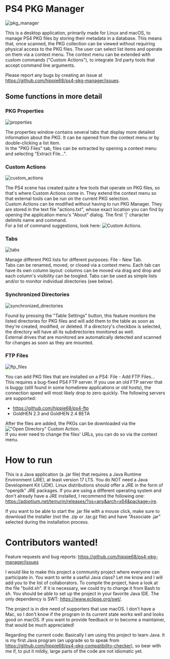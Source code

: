 # PS4 PKG Manager

![pkg_manager](https://github.com/hippie68/ps4-pkg-manager/assets/65259318/6c9eca5b-4df9-4286-bfb8-3ee3d3c19c69)

This is a desktop application, primarily made for Linux and macOS, to manage PS4 PKG files by storing their metadata in a database. This means that, once scanned, the PKG collection can be viewed without requiring physical access to the PKG files. The user can select list items and operate on them via a context menu. The context menu can be extended with custom commands ("Custom Actions"), to integrate 3rd party tools that accept command line arguments.

Please report any bugs by creating an issue at https://github.com/hippie68/ps4-pkg-manager/issues.

## Some functions in more detail

### PKG Properties
![properties](https://github.com/hippie68/ps4-pkg-manager/assets/65259318/0869344b-c428-469e-8e8c-caf6c7ca17a9)

The properties window contains several tabs that display more detailed information about the PKG. It can be opened from the context menu or by double-clicking a list item.  
In the "PKG Files" tab, files can be extracted by opening a context menu and selecting "Extract File...".

### Custom Actions

![custom_actions](https://github.com/hippie68/ps4-pkg-manager/assets/65259318/38243484-96a1-4599-9f26-acab5af95936)

The PS4 scene has created quite a few tools that operate on PKG files, so that's where Custom Actions come in. They extend the context menu so that external tools can be run on the current PKG selection.  
Custom Actions can be modified without having to run PKG Manager. They are stored in the text file "actions.txt", whose exact location you can find by opening the application menu's "About" dialog. The first '|' character delimits name and command.  
For a list of command suggestions, look here: ![Custom Actions](https://github.com/hippie68/ps4-pkg-manager/discussions/2).

### Tabs

![tabs](https://github.com/hippie68/ps4-pkg-manager/assets/65259318/c0699ced-20f0-4fde-9789-d9f9a3fe845e)

Manage different PKG lists for different purposes: File - New Tab.  
Tabs can be renamed, moved, or closed via a context menu. Each tab can have its own column layout: columns can be moved via drag and drop and each column's visibility can be toogled. Tabs can be used as simple lists and/or to monitor individual directories (see below).

### Synchronized Directories

![synchronized_directories](https://github.com/hippie68/ps4-pkg-manager/assets/65259318/9cf092a8-6526-4f86-8e7f-d77b92267e86)

Found by pressing the "Table Settings" button, this feature monitors the listed directories for PKG files and will add them to the table as soon as they're created, modified, or deleted. If a directory's checkbox is selected, the directory will have all its subdirectories monitored as well.  
External drives that are monitored are automatically detected and scanned for changes as soon as they are mounted.

### FTP Files

![ftp_files](https://github.com/hippie68/ps4-pkg-manager/assets/65259318/e75c3409-e1a6-4c4b-b17b-d3fee139a928)

You can add PKG files that are installed on a PS4: File - Add FTP Files...  
This requires a bug-fixed PS4 FTP server. If you use an old FTP server that is buggy (still found in some homebrew applications or old hosts), the connection speed will most likely drop to zero quickly. The following servers are supported:

- https://github.com/hippie68/ps4-ftp
- GoldHEN 2.3 and GoldHEN 2.4 BETA

After the files are added, the PKGs can be downloaded via the !["Open Directory"](https://github.com/hippie68/ps4-pkg-manager/discussions/2) Custom Action.  
If you ever need to change the files' URLs, you can do so via the context menu.

# How to run

This is a Java application (a .jar file) that requires a Java Runtime Environment (JRE), at least version 17 LTS. You do NOT need a Java Development Kit (JDK). Linux distributions should offer a JRE in the form of "openjdk" JRE packages. If you are using a different operating system and don't already have a JRE installed, I recommend the following one: https://adoptium.net/temurin/releases/?os=any&arch=x64&package=jre.

If you want to be able to start the .jar file with a mouse click, make sure to download the installer (not the .zip or .tar.gz file) and have "Associate .jar" selected during the installation process.

# Contributors wanted!

Feature requests and bug reports: https://github.com/hippie68/ps4-pkg-manager/issues

I would like to make this project a community project where everyone can participate in. You want to write a useful Java class? Let me know and I will add you to the list of collaborators. To compile the project, have a look at the file "build.sh". If it is necessary, we could try to change it from Bash to sh. You should be able to set up the project in your favorite Java IDE. The only dependency is SWT: https://www.eclipse.org/swt/.

The project is in dire need of supporters that use macOS. I don't have a Mac, so I don't know if the program in its current state works well and looks good on macOS. If you want to provide feedback or to become a maintainer, that would be much appreciated!

Regarding the current code: Basically I am using this project to learn Java. It is my first Java program (an upgrade so to speak from https://github.com/hippie68/ps4-pkg-compatibility-checker), so bear with me if, to put it mildly, large parts of the code are not idiomatic yet.
